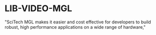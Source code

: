 LIB-VIDEO-MGL
=============

"SciTech MGL makes it easier and cost effective for developers to build robust, high performance applications on a wide range of hardware," 
